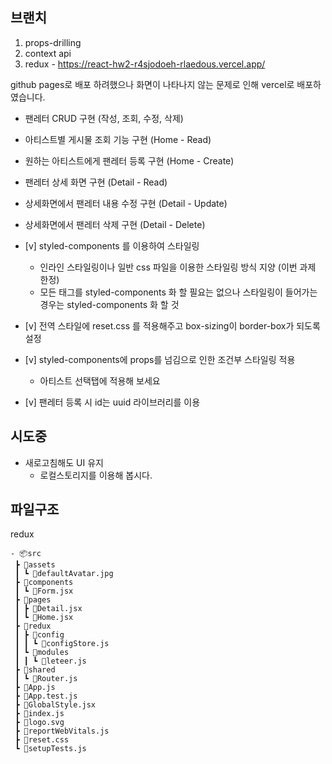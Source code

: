 ## 브랜치
1. props-drilling
2. context api
3. redux - https://react-hw2-r4sjodoeh-rlaedous.vercel.app/

github pages로 배포 하려했으나 화면이 나타나지 않는 문제로 인해 vercel로 배포하였습니다.


- 팬레터 CRUD 구현 (작성, 조회, 수정, 삭제)
- 아티스트별 게시물 조회 기능 구현 (Home - Read)
- 원하는 아티스트에게 팬레터 등록 구현 (Home - Create)
- 팬레터 상세 화면 구현 (Detail - Read)
- 상세화면에서 팬레터 내용 수정 구현 (Detail - Update)
- 상세화면에서 팬레터 삭제 구현 (Detail - Delete)



- [v]  styled-components 를 이용하여 스타일링
    - 인라인 스타일링이나 일반 css 파일을 이용한 스타일링 방식 지양 (이번 과제 한정)
    - 모든 태그를 styled-components 화 할 필요는 없으나 스타일링이 들어가는 경우는 styled-components 화 할 것
- [v]  전역 스타일에 reset.css 를 적용해주고 box-sizing이 border-box가 되도록 설정
- [v]  styled-components에 props를 넘김으로 인한 조건부 스타일링 적용
    - 아티스트 선택탭에 적용해 보세요
- [v]  팬레터 등록 시 id는 uuid 라이브러리를 이용

## 시도중 

- 새로고침해도 UI 유지
    - 로컬스토리지를 이용해 봅시다.


## 파일구조
redux
```
- 📦src
 ┣ 📂assets
 ┃ ┗ 📜defaultAvatar.jpg
 ┣ 📂components
 ┃ ┗ 📜Form.jsx
 ┣ 📂pages
 ┃ ┣ 📜Detail.jsx
 ┃ ┗ 📜Home.jsx
 ┣ 📂redux
 ┃ ┣ 📂config
 ┃ ┃ ┗ 📜configStore.js
 ┃ ┗ 📂modules
 ┃ ┃ ┗ 📜leteer.js
 ┣ 📂shared
 ┃ ┗ 📜Router.js
 ┣ 📜App.js
 ┣ 📜App.test.js
 ┣ 📜GlobalStyle.jsx
 ┣ 📜index.js
 ┣ 📜logo.svg
 ┣ 📜reportWebVitals.js
 ┣ 📜reset.css
 ┗ 📜setupTests.js
```
